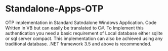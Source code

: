 # Standalone-Apps-OTP
OTP implementation in Standard Satndalone Windows Application. Code Written in VB but can easily be translated to C#. 
To Implement this authentication you need a basic requirement of Local database either sqlite or sql server compact. This implementation can also be achieved using any traditional database.
.NET framework 3.5 and above is recommended.
